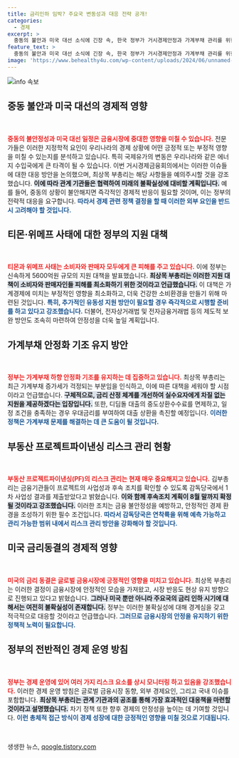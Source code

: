 ```yaml
---
title: 금리인하 임박? 주요국 변동성과 대응 전략 공개!
categories:
  - 경제
excerpt: >
  중동의 불안과 미국 대선 소식에 긴장 속, 한국 정부가 거시경제안정과 가계부채 관리를 위한 신속한 지원 대책을 발표했습니다. 티몬·위메프 사태 대응과 금융 제도 개선도 착수!
feature_text: >
  중동의 불안과 미국 대선 소식에 긴장 속, 한국 정부가 거시경제안정과 가계부채 관리를 위한 신속한 지원 대책을 발표했습니다. 티몬·위메프 사태 대응과 금융 제도 개선도 착수!
image: 'https://www.behealthy4u.com/wp-content/uploads/2024/06/unnamed-file.png'
---
```


<p><img src="https://www.behealthy4u.com/wp-content/uploads/2024/06/unnamed-file.png" alt="info 속보" /></p>

<h2 data-ke-size="size26">중동 불안과 미국 대선의 경제적 영향</h2>

<p data-ke-size="size16">&nbsp;</p>

<p><b><span style="color: #ee2323;">중동의 불안정성과 미국 대선 일정은 금융시장에 중대한 영향을 미칠 수 있습니다.</span></b> 전문가들은 이러한 지정학적 요인이 우리나라의 경제 상황에 어떤 긍정적 또는 부정적 영향을 미칠 수 있는지를 분석하고 있습니다. 특히 국제유가의 변동은 우리나라와 같은 에너지 수입국에게 큰 타격이 될 수 있습니다. 이번 거시경제금융회의에서는 이러한 이슈들에 대한 대응 방안을 논의했으며, 최상목 부총리는 해당 사항들을 예의주시할 것을 강조했습니다. <b><span style="background-color: #21538527;">이에 따라 관계 기관들은 협력하여 미래의 불확실성에 대비할 계획입니다.</span></b> 예를 들어, 중동의 상황이 불안해지면 즉각적인 경제적 반응이 필요할 것이며, 이는 정부의 전략적 대응을 요구합니다. <b><span style="color: #1a5490;">따라서 경제 관련 정책 결정을 할 때 이러한 외부 요인을 반드시 고려해야 할 것입니다.</span></b> </p>

<h2 data-ke-size="size26">티몬·위메프 사태에 대한 정부의 지원 대책</h2>

<p data-ke-size="size16">&nbsp;</p>

<p><b><span style="color: #ee2323;">티몬과 위메프 사태는 소비자와 판매자 모두에게 큰 피해를 주고 있습니다.</span></b> 이에 정부는 신속하게 5600억원 규모의 지원 대책을 발표했습니다. <b><span style="background-color: #21538527;">최상목 부총리는 이러한 지원 대책이 소비자와 판매자인들 피해를 최소화하기 위한 것이라고 언급했습니다.</span></b> 이 대책은 가계경제에 미치는 부정적인 영향을 최소화하고, 더욱 건강한 소비환경을 만들기 위해 마련된 것입니다. <b><span style="color: #1a5490;">특히, 추가적인 유동성 지원 방안이 필요할 경우 즉각적으로 시행할 준비를 하고 있다고 강조했습니다.</span></b> 더불어, 전자상거래법 및 전자금융거래법 등의 제도적 보완 방안도 조속히 마련하여 안정성을 더욱 높일 계획입니다.</p>

<h2 data-ke-size="size26">가계부채 안정화 기조 유지 방안</h2>

<p data-ke-size="size16">&nbsp;</p>

<p><b><span style="color: #ee2323;">정부는 가계부채 하향 안정화 기조를 유지하는 데 집중하고 있습니다.</span></b> 최상목 부총리는 최근 가계부채 증가세가 걱정되는 부분임을 인식하고, 이에 따른 대책을 세워야 할 시점이라고 언급했습니다. <b><span style="background-color: #21538527;">구체적으로, 금리 산정 체계를 개선하여 실수요자에게 차질 없는 지원을 제공하겠다는 입장입니다.</span></b> 또한, 디딤돌 대출의 중도상환수수료를 면제하고, 일정 조건을 충족하는 경우 우대금리를 부여하여 대출 상환을 촉진할 예정입니다. <b><span style="color: #1a5490;">이러한 정책은 가계부채 문제를 해결하는 데 큰 도움이 될 것입니다.</span></b> </p>

<h2 data-ke-size="size26">부동산 프로젝트파이낸싱 리스크 관리 현황</h2>

<p data-ke-size="size16">&nbsp;</p>

<p><b><span style="color: #ee2323;">부동산 프로젝트파이낸싱(PF)의 리스크 관리는 현재 매우 중요해지고 있습니다.</span></b> 김부총리는 금융기관들이 프로젝트의 사업성과 후속 조치를 확인할 수 있도록 감독당국에서 1차 사업성 결과를 제출받았다고 밝혔습니다. <b><span style="background-color: #21538527;">이와 함께 후속조치 계획이 8월 말까지 확정될 것이라고 강조했습니다.</span></b> 이러한 조치는 금융 불안정성을 예방하고, 안정적인 경제 환경을 조성하기 위한 필수 조건입니다. <b><span style="color: #1a5490;">따라서 감독당국은 연착륙을 위해 예측 가능하고 관리 가능한 범위 내에서 리스크 관리 방안을 강화해야 할 것입니다.</span></b></p>

<h2 data-ke-size="size26">미국 금리동결의 경제적 영향</h2>

<p data-ke-size="size16">&nbsp;</p>

<p><b><span style="color: #ee2323;">미국의 금리 동결은 글로벌 금융시장에 긍정적인 영향을 미치고 있습니다.</span></b> 최상목 부총리는 이러한 결정이 금융시장에 안정적인 모습을 가져왔고, 시장 반응도 현상 유지 방향으로 진행되고 있다고 밝혔습니다. <b><span style="background-color: #21538527;">그러나 미국 뿐만 아니라 주요국의 금리 인하 시기에 대해서는 여전히 불확실성이 존재합니다.</span></b> 정부는 이러한 불확실성에 대해 경계심을 갖고 적극적으로 대응할 것이라고 언급했습니다. <b><span style="color: #1a5490;">그러므로 금융시장의 안정을 유지하기 위한 정책적 노력이 필요합니다.</span></b></p>

<h2 data-ke-size="size26">정부의 전반적인 경제 운영 방침</h2>

<p data-ke-size="size16">&nbsp;</p>

<p><b><span style="color: #ee2323;">정부는 경제 운영에 있어 여러 가지 리스크 요소를 상시 모니터링 하고 있음을 강조했습니다.</span></b> 이러한 경제 운영 방침은 글로벌 금융시장 동향, 외부 경제요인, 그리고 국내 이슈를 포함합니다. <b><span style="background-color: #21538527;">최상목 부총리는 관계 기관과의 공조를 통해 가장 효과적인 대응책을 마련할 것이라고 설명했습니다.</span></b> 차기 정책 또한 향후 경제의 안정성을 높이는 데 기여할 것입니다. <b><span style="color: #1a5490;">이런 총체적 접근 방식이 경제 성장에 대한 긍정적인 영향을 미칠 것으로 기대됩니다.</span></b></p>

<p data-ke-size="size16">&nbsp;</p>
생생한 뉴스, <a href="https://qoogle.tistory.com" rel="dofollow">qoogle.tistory.com</a>


